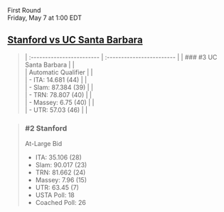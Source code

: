 First Round  
Friday, May 7 at 1:00 EDT
## [Stanford vs UC Santa Barbara](https://www.ncaa.com/game/5833656) 

> | :------------------------ | :------------------------ |
> | ### #3 UC Santa Barbara   | |  
> | Automatic Qualifier       | |  
> | - ITA: 14.681 (44)        | |  
> | - Slam: 87.384 (39)       | |  
> | - TRN: 78.807 (40)        | |  
> | - Massey: 6.75 (40)       | |  
> | - UTR: 57.03 (46)         | |  

> ### #2 Stanford  
> At-Large Bid  
> - ITA: 35.106 (28)  
> - Slam: 90.017 (23)  
> - TRN: 81.662 (24)  
> - Massey: 7.96 (15)  
> - UTR: 63.45 (7)  
> - USTA Poll: 18  
> - Coached Poll: 26  